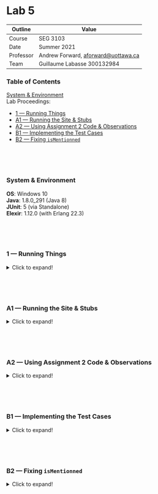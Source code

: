 # Lab 5

| Outline | Value |
| --- | --- |
| Course | SEG 3103 |
| Date | Summer 2021 |
| Professor | Andrew Forward, aforward@uottawa.ca |
| Team | Guillaume Labasse 300132984 |

### Table of Contents  
[System & Environment](#system--environment)  
Lab Proceedings:
* [1 — Running Things](#1--running-things)  
* [A1 — Running the Site & Stubs](#A1--running-the-site--stubs)  
* [A2 — Using Assignment 2 Code & Observations](#A2--using-assignment-2-code--observations)  
* [B1 — Implementing the Test Cases](#b1--implementing-the-test-cases)  
* [B2 — Fixing `isMentionned`](#b2--fixing-ismentionned)  

<br><br><br>

### System & Environment

**OS**: Windows 10<br>
**Java**: 1.8.0_291 (Java 8)<br>
**JUnit**: 5 (via Standalone)<br>
**Elexir**: 1.12.0 (with Erlang 22.3)

<br><br><br>

### 1 — Running Things

<details>
<summary>Click to expand!</summary>

<br>Let's first compile and run the tests for the provided programs.<br>
For `grades`:

``` bash
$ mix compile
$ mix test
```

![Compile test, grades](assets/grades_run.png)

I had a lot of difficulties figuring out how to do this next part as the slides gave no precise indications; I had to ask for help. For example, one of the libraries necessary to run these tests from the command line, Objenesis, was never mentioned (though it was included).
For `twitter`:

``` bash
$ javac -d dist -cp lib/easymock-4.3.jar;lib/junit-platform-console-standalone-1.7.1.jar src/*.java test/*.java
$ java -jar lib/junit-platform-console-standalone-1.7.1.jar --class-path "lib/easymock-4.3.jar;lib/objenesis-3.2.jar;dist" --scan-class-path
```

![Compile test, twitter](assets/twitter_run.png)

All tests ran successfully. 
</details>

<br><br><br>

### A1 — Running the Site & Stubs

<details>
<summary>Click to expand!</summary>

After doing the setup as described by the slides, I run:

```bash
$ mix phx.server 
```

And I can see the site up on the port specified by `config/dev.exs`:

![Site running](assets/site_run.png)

As expected, clicking the Calculate button causes server-side errors due to undefined functions:

![Site errors](assets/site_error.png)

To fix these errors, I implement method stubs in [`calculator.ex`](https://github.com/Guy-L/seg3103_playground/commit/c26195b25a8fa4a73ccff39f64c10f2f42fc4cda#diff-68c01fac5a076d8f3fe2835cdfd8c3f0299804dca4b6e4b3e0f51c7ef062376b):

![Stubs](assets/code_stubs.png)
![Running with stubs](assets/site_stubs.gif)
</details>

<br><br><br>

### A2 — Using Assignment 2 Code & Observations

<details>
<summary>Click to expand!</summary>

I then [substitute in](https://github.com/Guy-L/seg3103_playground/blob/98647f9a1106d71cc617d25e6cc8445f13530c92/lab05/grades/lib/grades/calculator.ex) my refactored Assignment 2 code:

![Assignment 2 code](assets/code_assignment.png)

After restarting the site, clicking the Calculate button yields a new error:

![Site error w/ assignment 2 code](assets/site_error_final.png)

We see an ArithmeticError which occurs on this line:

```
	Enum.sum(list) / Enum.count(list)
```

It's hard to tell from the Elixir error syntax, but it seems the error specifically occurs when attempting to sum the provided list. From the stack trace, we can tell that the list in question is the Homework grades list, since its average is calculated on line 57. I conclude that there must be a fault with the code responsible for calling the calculator methods with the user-provided values, which either sends an empty list or an otherwise invalid one. We did not observe these errors when working with stubs as the input values were left completely  unused (as warned by Elixir in the gif above).
</details>

<br><br><br>
 
### B1 — Implementing the Test Cases

<details>
<summary>Click to expand!</summary>

I first implement the test cases as described by the comments using partial mock objects:

![Test cases code](assets/code_testcases.png)

![Test cases first output](assets/tc_output1.png)

We can see two failures, which both have to do with the underlying implementation of `isMentionned()`. 

```java
public boolean isMentionned(String name) {
    String tweet = loadTweet();
    return tweet.contains("@" + name);
}
```

Firstly, this method cannot handle null `tweet`s as it will attempt to call a String method no matter what, causing a `NullPointerException`. 
Secondly, this method cannot handle substring matches and will return true if it finds *any* match, even if this match is part of another mention.
Finally, we can randomly see the `actual_call` test failing as it uses the real implementation of `loadTweet`, which functions randomly. I believe this test case is only here to showcase the difference between actual calls and mock calls (rather than an actual program specification), thus I will not attempt to make it pass consistently. 
</details>

<br><br><br>

### B2 — Fixing `isMentionned`

<details>
<summary>Click to expand!</summary>

To fix these issues, here is my new `isMentionned()` code:

```java
public boolean isMentionned(String name) {
	String tweet = loadTweet();
	if(tweet == null) return false; 
	
	tweet = tweet.substring(tweet.indexOf("@")+1);
	if(tweet.contains(" ")) tweet = tweet.substring(0, tweet.indexOf(" "));
	
	return tweet.equals(name);
}
```

This implementation instantly returns false if a null tweet is obtained. It also properly considers the entire "mention" substring by comparing the string starting after the @ symbol (and ending after the next space, if any) to the given name. 

![Test cases final output](assets/tc_output2.png)

The tests now pass succesfully. 
</details>
<br><br><br>